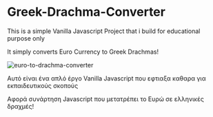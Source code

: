 # Greek-Drachma-Converter

This is a simple Vanilla Javascript Project that i build for educational purpose only

It simply converts Euro Currency to Greek Drachmas!


![euro-to-drachma-converter](https://user-images.githubusercontent.com/72227584/165174197-28f3087f-7624-4d17-b84b-b833310694ca.png)

Αυτό είναι ένα απλό έργο Vanilla Javascript που εφτιαξα καθαρα για εκπαιδευτικούς σκοπούς

Αφορά συνάρτηση Javascript που μετατρέπει το Ευρώ σε ελληνικές δραχμές!
